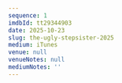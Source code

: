 ```yaml
---
sequence: 1
imdbId: tt29344903
date: 2025-10-23
slug: the-ugly-stepsister-2025
medium: iTunes
venue: null
venueNotes: null
mediumNotes: ''
---
```


